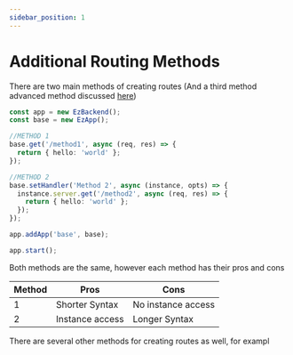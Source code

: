 ```yaml
---
sidebar_position: 1
---
```


# Additional Routing Methods

There are two main methods of creating routes (And a third method advanced method discussed [here](using-fastify#from-registered-plugin-with-instance-and-fastify-instance))

```ts
const app = new EzBackend();
const base = new EzApp();

//METHOD 1
base.get('/method1', async (req, res) => {
  return { hello: 'world' };
});

//METHOD 2
base.setHandler('Method 2', async (instance, opts) => {
  instance.server.get('/method2', async (req, res) => {
    return { hello: 'world' };
  });
});

app.addApp('base', base);

app.start();
```

Both methods are the same, however each method has their pros and cons

| Method | Pros            | Cons               |
| ------ | --------------- | ------------------ |
| 1      | Shorter Syntax  | No instance access |
| 2      | Instance access | Longer Syntax      |

There are several other methods for creating routes as well, for exampl
